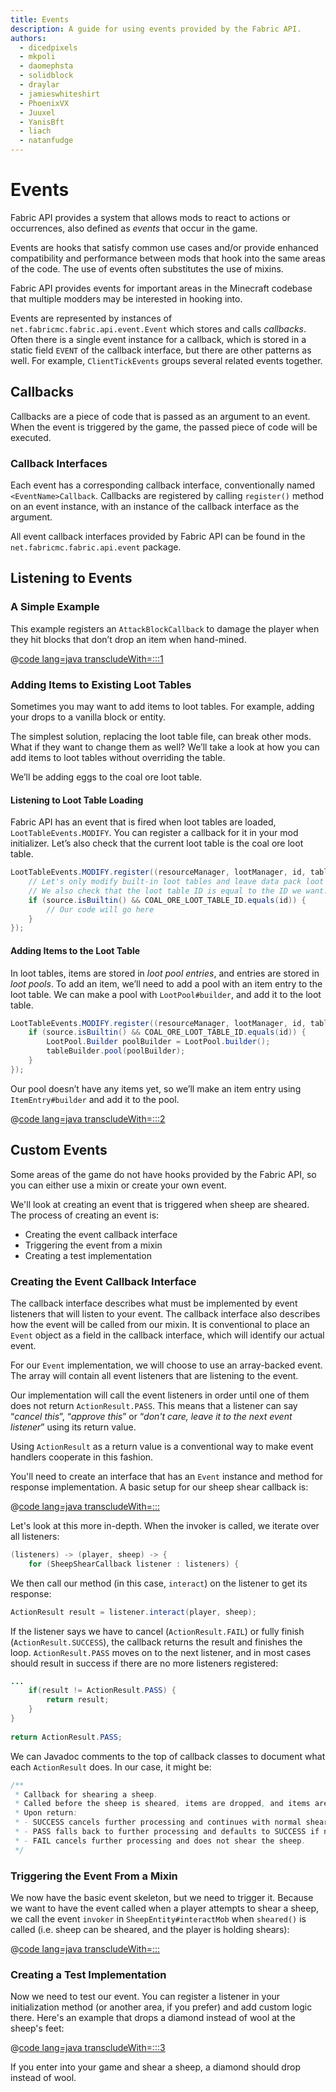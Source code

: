 ```yaml
---
title: Events
description: A guide for using events provided by the Fabric API.
authors:
  - dicedpixels
  - mkpoli
  - daomephsta
  - solidblock
  - draylar
  - jamieswhiteshirt
  - PhoenixVX
  - Juuxel
  - YanisBft
  - liach
  - natanfudge
---
```


<!-- Couldn't find GitHub usernames for: stormyfabric -->

# Events

Fabric API provides a system that allows mods to react to actions or occurrences, also defined as *events* that occur in the game.

Events are hooks that satisfy common use cases and/or provide enhanced compatibility and performance between mods that hook into the same areas of the code. The use of events often substitutes the use of mixins.

Fabric API provides events for important areas in the Minecraft codebase that multiple modders may be interested in hooking into.

Events are represented by instances of `net.fabricmc.fabric.api.event.Event` which stores and calls *callbacks*. Often there is a single event instance for a callback, which is stored in a static field `EVENT` of the callback interface, but there are other patterns as well. For example, `ClientTickEvents` groups several related events together.

## Callbacks

Callbacks are a piece of code that is passed as an argument to an event. When the event is triggered by the game, the passed piece of code will be executed.

### Callback Interfaces

Each event has a corresponding callback interface, conventionally named `<EventName>Callback`. Callbacks are registered by calling `register()` method on an event instance, with an instance of the callback interface as the argument. 

All event callback interfaces provided by Fabric API can be found in the `net.fabricmc.fabric.api.event` package.

## Listening to Events

### A Simple Example

This example registers an `AttackBlockCallback` to damage the player when they hit blocks that don’t drop an item when hand-mined.

@[code lang=java transcludeWith=:::1](@/reference/latest/src/main/java/com/example/docs/event/FabricDocsReferenceEvents.java)

### Adding Items to Existing Loot Tables

Sometimes you may want to add items to loot tables. For example, adding your drops to a vanilla block or entity.

The simplest solution, replacing the loot table file, can break other mods. What if they want to change them as well? We’ll take a look at how you can add items to loot tables without overriding the table.

We’ll be adding eggs to the coal ore loot table.

#### Listening to Loot Table Loading

Fabric API has an event that is fired when loot tables are loaded, `LootTableEvents.MODIFY`. You can register a callback for it in your mod initializer. Let’s also check that the current loot table is the coal ore loot table.

```java
LootTableEvents.MODIFY.register((resourceManager, lootManager, id, tableBuilder, source) -> {
    // Let's only modify built-in loot tables and leave data pack loot tables untouched by checking the source.
    // We also check that the loot table ID is equal to the ID we want.
    if (source.isBuiltin() && COAL_ORE_LOOT_TABLE_ID.equals(id)) {
        // Our code will go here
    }
});
```

#### Adding Items to the Loot Table

In loot tables, items are stored in *loot pool entries*, and entries are stored in *loot pools*. To add an item, we’ll need to add a pool with an item entry to the loot table. We can make a pool with `LootPool#builder`, and add it to the loot table.

```java
LootTableEvents.MODIFY.register((resourceManager, lootManager, id, tableBuilder, source) -> {
    if (source.isBuiltin() && COAL_ORE_LOOT_TABLE_ID.equals(id)) {
        LootPool.Builder poolBuilder = LootPool.builder();
        tableBuilder.pool(poolBuilder);
    }
});
```

Our pool doesn’t have any items yet, so we’ll make an item entry using `ItemEntry#builder` and add it to the pool.

@[code lang=java transcludeWith=:::2](@/reference/latest/src/main/java/com/example/docs/event/FabricDocsReferenceEvents.java)

## Custom Events

Some areas of the game do not have hooks provided by the Fabric API, so you can either use a mixin or create your own event.

We'll look at creating an event that is triggered when sheep are sheared. The process of creating an event is:

* Creating the event callback interface
* Triggering the event from a mixin
* Creating a test implementation

### Creating the Event Callback Interface

The callback interface describes what must be implemented by event listeners that will listen to your event. The callback interface also describes how the event will be called from our mixin. It is conventional to place an `Event` object as a field in the callback interface, which will identify our actual event.

For our `Event` implementation, we will choose to use an array-backed event. The array will contain all event listeners that are listening to the event. 

Our implementation will call the event listeners in order until one of them does not return `ActionResult.PASS`. This means that a listener can say “*cancel this*”, “*approve this*” or “*don't care, leave it to the next event listener*” using its return value. 

Using `ActionResult` as a return value is a conventional way to make event handlers cooperate in this fashion.

You'll need to create an interface that has an `Event` instance and method for response implementation. A basic setup for our sheep shear callback is:

@[code lang=java transcludeWith=:::](@/reference/latest/src/main/java/com/example/docs/event/SheepShearCallback.java)

Let's look at this more in-depth. When the invoker is called, we iterate over all listeners:

```java
(listeners) -> (player, sheep) -> {
    for (SheepShearCallback listener : listeners) {
```

We then call our method (in this case, `interact`) on the listener to get its response:

```java
ActionResult result = listener.interact(player, sheep);
```

If the listener says we have to cancel (`ActionResult.FAIL`) or fully finish (`ActionResult.SUCCESS`), the callback returns the result and finishes the loop. `ActionResult.PASS` moves on to the next listener, and in most cases should result in success if there are no more listeners registered:

```java
...
    if(result != ActionResult.PASS) {
        return result;
    }
}
 
return ActionResult.PASS;
```

We can Javadoc comments to the top of callback classes to document what each `ActionResult` does. In our case, it might be:

```java
/**
 * Callback for shearing a sheep.
 * Called before the sheep is sheared, items are dropped, and items are damaged.
 * Upon return:
 * - SUCCESS cancels further processing and continues with normal shearing behavior.
 * - PASS falls back to further processing and defaults to SUCCESS if no other listeners are available.
 * - FAIL cancels further processing and does not shear the sheep.
 */
```

### Triggering the Event From a Mixin

We now have the basic event skeleton, but we need to trigger it. Because we want to have the event called when a player attempts to shear a sheep, we call the event `invoker` in `SheepEntity#interactMob` when `sheared()` is called (i.e. sheep can be sheared, and the player is holding shears):

@[code lang=java transcludeWith=:::](@/reference/latest/src/main/java/com/example/docs/mixin/event/SheepEntityMixin.java)

### Creating a Test Implementation

Now we need to test our event. You can register a listener in your initialization method (or another area, if you prefer) and add custom logic there. Here's an example that drops a diamond instead of wool at the sheep's feet:

@[code lang=java transcludeWith=:::3](@/reference/latest/src/main/java/com/example/docs/event/FabricDocsReferenceEvents.java)

If you enter into your game and shear a sheep, a diamond should drop instead of wool.